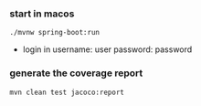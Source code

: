 
### start in macos
```
./mvnw spring-boot:run
```

* login in
  username: user
  password: password

### generate the coverage report
```
mvn clean test jacoco:report
```
